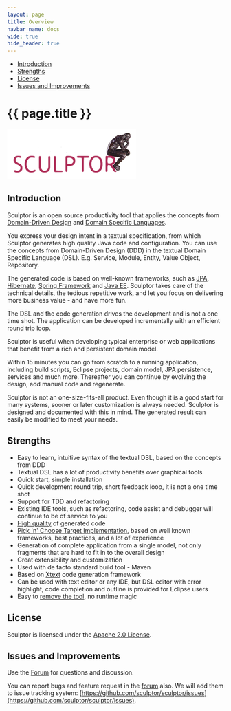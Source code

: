 ```yaml
---
layout: page
title: Overview
navbar_name: docs
wide: true
hide_header: true
---
```

<div class="row">
  <div class="sidebar span3">
    <ul id="sidenav" class="nav nav-list affix">
      <li class="active"><a href="#introduction">Introduction</a></li>
      <li><a href="#strengths">Strengths</a></li>
      <li><a href="#license">License</a></li>
      <li><a href="#issues-and-improvements">Issues and Improvements</a></li>
    </ul>
  </div>
  <div class="span9">
    <div class="page-header">
      <h1>{{ page.title }}</h1>
    </div>
    <div markdown="1">

![Sculptor Banner](/images/sculptor-banner.png)

## Introduction

Sculptor is an open source productivity tool that applies the concepts from [Domain-Driven Design](http://domaindrivendesign.org/books/) and [Domain Specific Languages](http://en.wikipedia.org/wiki/Domain-specific_language).

You express your design intent in a textual specification, from which Sculptor generates high quality Java code and configuration. You can use the concepts from Domain-Driven Design (DDD) in the textual Domain Specific Language (DSL). E.g. Service, Module, Entity, Value Object, Repository.

The generated code is based on well-known frameworks, such as [JPA](http://java.sun.com/javaee/technologies/persistence.jsp), [Hibernate](http://www.hibernate.org/), [Spring Framework](http://www.springframework.org/) and [Java EE](http://java.sun.com/javaee/). Sculptor takes care of the technical details, the tedious repetitive work, and let you focus on delivering more business value - and have more fun.

The DSL and the code generation drives the development and is not a one time shot. The application can be developed incrementally with an efficient round trip loop.

Sculptor is useful when developing typical enterprise or web applications that benefit from a rich and persistent domain model.

Within 15 minutes you can go from scratch to a running application, including build scripts, Eclipse projects, domain model, JPA persistence, services and much more. Thereafter you can continue by evolving the design, add manual code and regenerate.

Sculptor is not an one-size-fits-all product. Even though it is a good start for many systems, sooner or later customization is always needed. Sculptor is designed and documented with this in mind. The generated result can easily be modified to meet your needs.


## Strengths

* Easy to learn, intuitive syntax of the textual DSL, based on the concepts from DDD
* Textual DSL has a lot of productivity benefits over graphical tools
* Quick start, simple installation
* Quick development round trip, short feedback loop, it is not a one time shot
* Support for TDD and refactoring
* Existing IDE tools, such as refactoring, code assist and debugger will continue to be of service to you
* [High quality](/2010/03/02/promote-quality-with-sculptor) of generated code
* [Pick 'n' Choose Target Implementation](/2010/01/16/pick-n-choose-target-implementation), based on well known frameworks, best practices, and a lot of experience
* Generation of complete application from a single model, not only fragments that are hard to fit in to the overall design
* Great extensibility and customization
* Used with de facto standard build tool - Maven
* Based on [Xtext](http://www.eclipse.org/Xtext/) code generation framework
* Can be used with text editor or any IDE, but DSL editor with error highlight, code completion and outline is provided for Eclipse users
* Easy to [remove the tool](/2010/01/26/how-to-remove-sculptor), no runtime magic


## License

Sculptor is licensed under the [Apache 2.0 License](http://www.apache.org/licenses/LICENSE-2.0).


## Issues and Improvements

Use the [Forum](https://groups.google.com/group/sculptorgenerator) for questions and discussion.

You can report bugs and feature request in the [forum](https://groups.google.com/group/sculptorgenerator) also. We will add them to issue tracking system: [https://github.com/sculptor/sculptor/issues](https://github.com/sculptor/sculptor/issues).

  </div>
</div>
